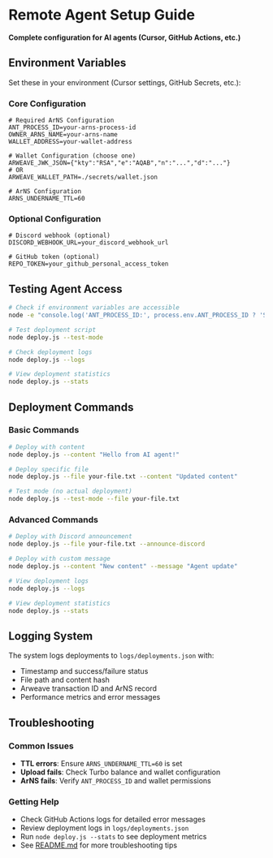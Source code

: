 # Remote Agent Setup Guide

**Complete configuration for AI agents (Cursor, GitHub Actions, etc.)**

## Environment Variables

Set these in your environment (Cursor settings, GitHub Secrets, etc.):

### Core Configuration

```env
# Required ArNS Configuration
ANT_PROCESS_ID=your-arns-process-id
OWNER_ARNS_NAME=your-arns-name
WALLET_ADDRESS=your-wallet-address

# Wallet Configuration (choose one)
ARWEAVE_JWK_JSON={"kty":"RSA","e":"AQAB","n":"...","d":"..."}
# OR
ARWEAVE_WALLET_PATH=./secrets/wallet.json

# ArNS Configuration
ARNS_UNDERNAME_TTL=60
```

### Optional Configuration

```env
# Discord webhook (optional)
DISCORD_WEBHOOK_URL=your_discord_webhook_url

# GitHub token (optional)
REPO_TOKEN=your_github_personal_access_token
```

## Testing Agent Access

```bash
# Check if environment variables are accessible
node -e "console.log('ANT_PROCESS_ID:', process.env.ANT_PROCESS_ID ? 'SET' : 'NOT SET')"

# Test deployment script
node deploy.js --test-mode

# Check deployment logs
node deploy.js --logs

# View deployment statistics
node deploy.js --stats
```

## Deployment Commands

### Basic Commands

```bash
# Deploy with content
node deploy.js --content "Hello from AI agent!"

# Deploy specific file  
node deploy.js --file your-file.txt --content "Updated content"

# Test mode (no actual deployment)
node deploy.js --test-mode --file your-file.txt
```

### Advanced Commands

```bash
# Deploy with Discord announcement
node deploy.js --file your-file.txt --announce-discord

# Deploy with custom message
node deploy.js --content "New content" --message "Agent update"

# View deployment logs
node deploy.js --logs

# View deployment statistics  
node deploy.js --stats
```

## Logging System

The system logs deployments to `logs/deployments.json` with:
- Timestamp and success/failure status
- File path and content hash
- Arweave transaction ID and ArNS record
- Performance metrics and error messages

## Troubleshooting

### Common Issues
- **TTL errors**: Ensure `ARNS_UNDERNAME_TTL=60` is set
- **Upload fails**: Check Turbo balance and wallet configuration
- **ArNS fails**: Verify `ANT_PROCESS_ID` and wallet permissions

### Getting Help
- Check GitHub Actions logs for detailed error messages
- Review deployment logs in `logs/deployments.json`
- Run `node deploy.js --stats` to see deployment metrics
- See [README.md](../README.md) for more troubleshooting tips